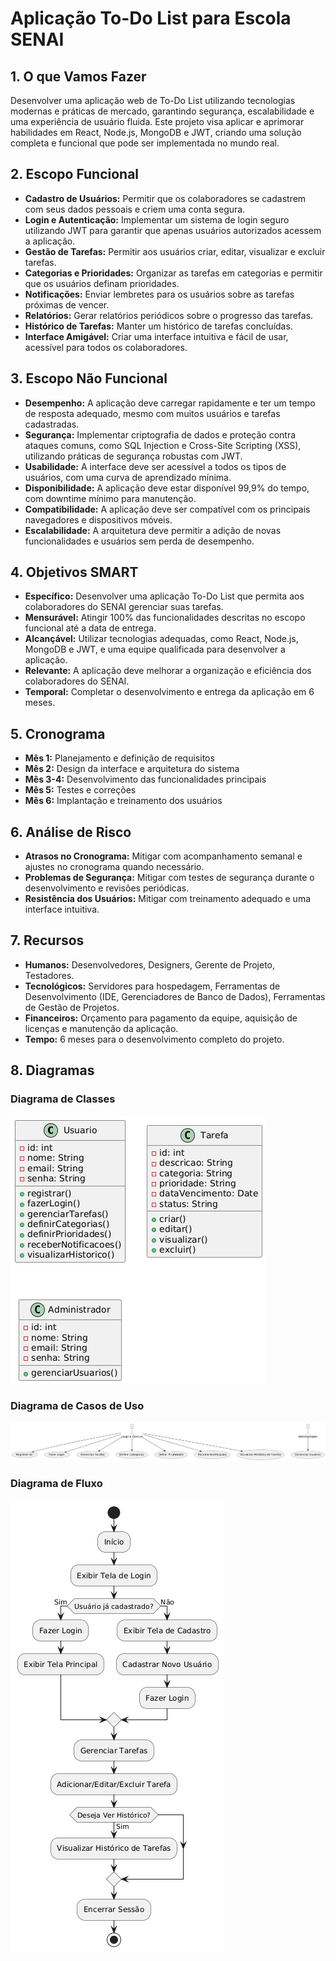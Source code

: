 # Aplicação To-Do List para Escola SENAI

## 1. O que Vamos Fazer

Desenvolver uma aplicação web de To-Do List utilizando tecnologias modernas e práticas de mercado, garantindo segurança, escalabilidade e uma experiência de usuário fluida. Este projeto visa aplicar e aprimorar habilidades em React, Node.js, MongoDB e JWT, criando uma solução completa e funcional que pode ser implementada no mundo real.

## 2. Escopo Funcional

- **Cadastro de Usuários:** Permitir que os colaboradores se cadastrem com seus dados pessoais e criem uma conta segura.
- **Login e Autenticação:** Implementar um sistema de login seguro utilizando JWT para garantir que apenas usuários autorizados acessem a aplicação.
- **Gestão de Tarefas:** Permitir aos usuários criar, editar, visualizar e excluir tarefas.
- **Categorias e Prioridades:** Organizar as tarefas em categorias e permitir que os usuários definam prioridades.
- **Notificações:** Enviar lembretes para os usuários sobre as tarefas próximas de vencer.
- **Relatórios:** Gerar relatórios periódicos sobre o progresso das tarefas.
- **Histórico de Tarefas:** Manter um histórico de tarefas concluídas.
- **Interface Amigável:** Criar uma interface intuitiva e fácil de usar, acessível para todos os colaboradores.

## 3. Escopo Não Funcional

- **Desempenho:** A aplicação deve carregar rapidamente e ter um tempo de resposta adequado, mesmo com muitos usuários e tarefas cadastradas.
- **Segurança:** Implementar criptografia de dados e proteção contra ataques comuns, como SQL Injection e Cross-Site Scripting (XSS), utilizando práticas de segurança robustas com JWT.
- **Usabilidade:** A interface deve ser acessível a todos os tipos de usuários, com uma curva de aprendizado mínima.
- **Disponibilidade:** A aplicação deve estar disponível 99,9% do tempo, com downtime mínimo para manutenção.
- **Compatibilidade:** A aplicação deve ser compatível com os principais navegadores e dispositivos móveis.
- **Escalabilidade:** A arquitetura deve permitir a adição de novas funcionalidades e usuários sem perda de desempenho.

## 4. Objetivos SMART

- **Específico:** Desenvolver uma aplicação To-Do List que permita aos colaboradores do SENAI gerenciar suas tarefas.
- **Mensurável:** Atingir 100% das funcionalidades descritas no escopo funcional até a data de entrega.
- **Alcançável:** Utilizar tecnologias adequadas, como React, Node.js, MongoDB e JWT, e uma equipe qualificada para desenvolver a aplicação.
- **Relevante:** A aplicação deve melhorar a organização e eficiência dos colaboradores do SENAI.
- **Temporal:** Completar o desenvolvimento e entrega da aplicação em 6 meses.

## 5. Cronograma

- **Mês 1:** Planejamento e definição de requisitos
- **Mês 2:** Design da interface e arquitetura do sistema
- **Mês 3-4:** Desenvolvimento das funcionalidades principais
- **Mês 5:** Testes e correções
- **Mês 6:** Implantação e treinamento dos usuários

## 6. Análise de Risco

- **Atrasos no Cronograma:** Mitigar com acompanhamento semanal e ajustes no cronograma quando necessário.
- **Problemas de Segurança:** Mitigar com testes de segurança durante o desenvolvimento e revisões periódicas.
- **Resistência dos Usuários:** Mitigar com treinamento adequado e uma interface intuitiva.

## 7. Recursos

- **Humanos:** Desenvolvedores, Designers, Gerente de Projeto, Testadores.
- **Tecnológicos:** Servidores para hospedagem, Ferramentas de Desenvolvimento (IDE, Gerenciadores de Banco de Dados), Ferramentas de Gestão de Projetos.
- **Financeiros:** Orçamento para pagamento da equipe, aquisição de licenças e manutenção da aplicação.
- **Tempo:** 6 meses para o desenvolvimento completo do projeto.

## 8. Diagramas

### Diagrama de Classes

![Diagrama de Classes](docs/diagrams/diagrama_classe.png)

### Diagrama de Casos de Uso


![Diagrama de Casos de Uso](docs/diagrams//diagrama_casos_de_uso.png)

### Diagrama de Fluxo

![Diagrama de Fluxo](docs/diagrams//diagrama_fluxo.png)
